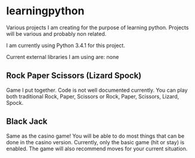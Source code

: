 learningpython
==============

Various projects I am creating for the purpose of learning python.  Projects will be various and probably non related.

I am currently using Python 3.4.1 for this project.

Current external libraries I am using are:
none


Rock Paper Scissors (Lizard Spock)
---------------------------------

Game I put together.  Code is not well documented currently.  You can play both traditional Rock, Paper, Scissors or Rock, Paper, Scissors, Lizard, Spock.

Black Jack
------------

Same as the casino game!  You will be able to do most things that can be done in the casino version.
Currently, only the basic game (hit or stay) is enabled. The game will also recommend moves for your current situation.